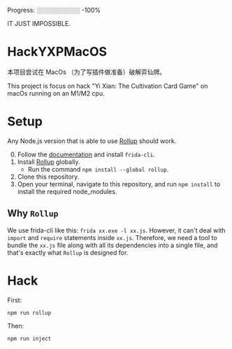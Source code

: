 Progress: ░░░░░░░░░░ -100%

IT JUST IMPOSSIBLE.

# HackYXPMacOS

本项目尝试在 MacOs （为了写插件做准备）破解弈仙牌。

This project is focus on hack "Yi Xian: The Cultivation Card Game" on macOs running on an M1/M2 cpu.

# Setup

Any Node.js version that is able to use [Rollup](https://rollupjs.org) should work.

0. Follow the [documentation](https://frida.re/docs/installation/) and install `frida-cli`.
1. Install [Rollup](https://rollupjs.org) globally.
   * Run the command `npm install --global rollup`.
2. Clone this repository.
3. Open your terminal, navigate to this repository, and run `npm install` to install the required node_modules.

## Why `Rollup`

We use frida-cli like this: `frida xx.exe -l xx.js`. However, it can't deal with `import` and `require` statements inside `xx.js`. Therefore, we need a tool to bundle the `xx.js` file along with all its dependencies into a single file, and that's exactly what `Rollup` is designed for.


# Hack

First:

```bah
npm run rollup
```

Then:

```bash
npm run inject
```